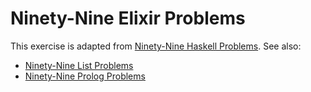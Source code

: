 # Ninety-Nine Elixir Problems

This exercise is adapted from [Ninety-Nine Haskell Problems][99-haskell]. See
also:

- [Ninety-Nine List Problems][99-lisp]
- [Ninety-Nine Prolog Problems][99-prolog]

[99-haskell]: https://wiki.haskell.org/H-99:_Ninety-Nine_Haskell_Problems
[99-lisp]:    http://www.ic.unicamp.br/~meidanis/courses/mc336/2006s2/funcional/L-99_Ninety-Nine_Lisp_Problems.html
[99-prolog]:  https://prof.ti.bfh.ch/hew1/informatik3/prolog/p-99/
